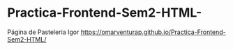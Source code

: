 # Practica-Frontend-Sem2-HTML-
Página de Pasteleria Igor https://omarventurap.github.io/Practica-Frontend-Sem2-HTML/
